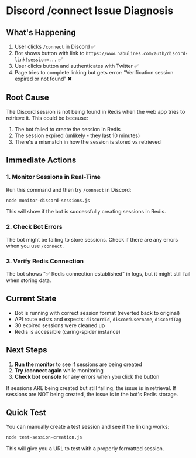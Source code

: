 # Discord /connect Issue Diagnosis

## What's Happening

1. User clicks `/connect` in Discord ✅
2. Bot shows button with link to `https://www.nabulines.com/auth/discord-link?session=...` ✅
3. User clicks button and authenticates with Twitter ✅
4. Page tries to complete linking but gets error: "Verification session expired or not found" ❌

## Root Cause

The Discord session is not being found in Redis when the web app tries to retrieve it. This could be because:

1. The bot failed to create the session in Redis
2. The session expired (unlikely - they last 10 minutes)
3. There's a mismatch in how the session is stored vs retrieved

## Immediate Actions

### 1. Monitor Sessions in Real-Time
Run this command and then try `/connect` in Discord:
```bash
node monitor-discord-sessions.js
```

This will show if the bot is successfully creating sessions in Redis.

### 2. Check Bot Errors
The bot might be failing to store sessions. Check if there are any errors when you use `/connect`.

### 3. Verify Redis Connection
The bot shows "✅ Redis connection established" in logs, but it might still fail when storing data.

## Current State

- Bot is running with correct session format (reverted back to original)
- API route exists and expects: `discordId`, `discordUsername`, `discordTag`
- 30 expired sessions were cleaned up
- Redis is accessible (caring-spider instance)

## Next Steps

1. **Run the monitor** to see if sessions are being created
2. **Try /connect again** while monitoring
3. **Check bot console** for any errors when you click the button

If sessions ARE being created but still failing, the issue is in retrieval.
If sessions are NOT being created, the issue is in the bot's Redis storage.

## Quick Test

You can manually create a test session and see if the linking works:
```bash
node test-session-creation.js
```

This will give you a URL to test with a properly formatted session. 